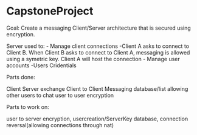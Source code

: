 # CapstoneProject

Goal:
Create a messaging Client/Server architecture that is secured using encryption. 

Server used to:
	- Manage client connections
		-Client A asks to connect to Client B. When Client B asks to connect to Client A, messaging
		is allowed using a symetric key. Client A will host the connection
	- Manage user accounts
		-Users Cridentials

Parts done:

Client Server exchange
Client to Client Messaging
database/list allowing other users to chat
user to user encryption

Parts to work on:

user to server encryption, usercreation/ServerKey database, connection reversal(allowing connections through nat)





